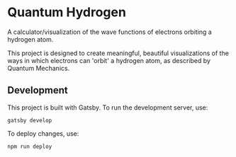 # Quantum Hydrogen
A calculator/visualization of the wave functions of electrons orbiting a hydrogen atom. 

This project is designed to create meaningful, beautiful visualizations of the ways in which electrons can 'orbit' a hydrogen atom, as described by Quantum Mechanics. 

## Development

This project is built with Gatsby. To run the development server, use:

```
gatsby develop
```

To deploy changes, use:
```
npm run deploy
```
